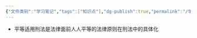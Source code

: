 ```yaml
---
{"文件类别":"学习笔记","tags":["知识点"],"dg-publish":true,"permalink":"/学习笔记studyup/知识点cheese/平等使用刑法原则/","dgPassFrontmatter":true,"created":"2024-09-22T17:02:31.543+08:00","updated":"2024-09-22T17:02:59.581+08:00"}
---
```


- 平等适用刑法是法律面前人人平等的法律原则在刑法中的具体化